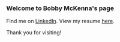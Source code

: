 ### Welcome to Bobby McKenna's page

Find me on [LinkedIn](https://www.linkedin.com/in/bobby-mckenna/).
View my resume [here](resume.html).

Thank you for visiting!
